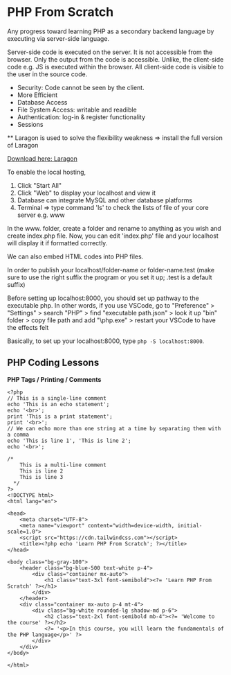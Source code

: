 # PHP From Scratch
Any progress toward learning PHP as a secondary backend language by executing via server-side language.  

Server-side code is executed on the server. It is not accessible from the browser. Only the output from the code is accessible. Unlike, the client-side code e.g. JS is executed within the browser. All client-side code is visible to the user in the source code. 

- Security: Code cannot be seen by the client.
- More Efficient
- Database Access
- File System Access: writable and readible
- Authentication: log-in & register functionality
- Sessions

** Laragon is used to solve the flexibility weakness => install the full version of Laragon 

  [Download here: Laragon](https://laragon.org/)

To enable the local hosting, 
  1. Click "Start All"
  2. Click "Web" to display your localhost and view it
  3. Database can integrate MySQL and other database platforms
  4. Terminal => type command 'ls' to check the lists of file of your core server e.g. www

In the www. folder, create a folder and rename to anything as you wish and create index.php file. Now, you can edit 'index.php' file and your localhost will display it if formatted correctly. 

We can also embed HTML codes into PHP files.

In order to publish your localhost/folder-name or folder-name.test (make sure to use the right suffix the program or you set it up; .test is a default suffix) 

Before setting up localhost:8000, you should set up pathway to the executable php. In other words, if you use VSCode, go to "Preference" > "Settings" > search "PHP" > find "executable path.json" > look it up "bin" folder > copy file path and add "\\php.exe" > restart your VSCode to have the effects felt 

Basically, to set up your localhost:8000, type `php -S localhost:8000`.

PHP Coding Lessons
---

**PHP Tags / Printing / Comments**
```
<?php
// This is a single-line comment
echo 'This is an echo statement';
echo '<br>';
print 'This is a print statement';
print '<br>';
// We can echo more than one string at a time by separating them with a comma
echo 'This is line 1', 'This is line 2';
echo '<br>';

/*
    This is a multi-line comment
    This is line 2
    This is line 3
  */
?>
<!DOCTYPE html>
<html lang="en">

<head>
    <meta charset="UTF-8">
    <meta name="viewport" content="width=device-width, initial-scale=1.0">
    <script src="https://cdn.tailwindcss.com"></script>
    <title><?php echo 'Learn PHP From Scratch'; ?></title>
</head>

<body class="bg-gray-100">
    <header class="bg-blue-500 text-white p-4">
        <div class="container mx-auto">
            <h1 class="text-3xl font-semibold"><?= 'Learn PHP From Scratch' ?></h1>
        </div>
    </header>
    <div class="container mx-auto p-4 mt-4">
        <div class="bg-white rounded-lg shadow-md p-6">
            <h2 class="text-2xl font-semibold mb-4"><?= 'Welcome to the course' ?></h2>
            <?= '<p>In this course, you will learn the fundamentals of the PHP language</p>' ?>
        </div>
    </div>
</body>

</html>
```
